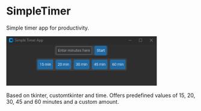 # SimpleTimer
Simple timer app for productivity.

<img src="./docs/timer.png" alt="Timer GUI" width="400">

Based on tkinter, customtkinter and time.
Offers predefined values of 15, 20, 30, 45 and 60 minutes and a custom amount.
